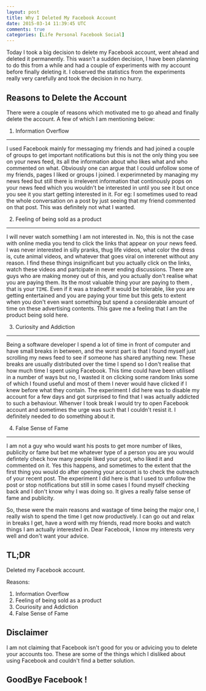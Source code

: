 ```yaml
---
layout: post
title: Why I Deleted My Facebook Account
date: 2015-03-14 11:39:45 UTC
comments: true
categories: [Life Personal Facebook Social]
---
```


Today I took a big decision to delete my Facebook account, went ahead and deleted it permanently. This wasn't a sudden decision, I have been planning to do this from a while and had a couple of experiments with my account before finally deleting it. I observed the statistics from the experiments really very carefully and took the decision in no hurry.

Reasons to Delete the Account
------------------------------
There were a couple of reasons which motivated me to go ahead and finally delete the account. A few of which I am mentioning below:

1. Information Overflow
------------------------
I used Facebook mainly for messaging my friends and had joined a couple of groups to get important notifications but this is not the only thing you see on your news feed, its all the information about who likes what and who commented on what. Obviously one can argue that I could unfollow some of my friends, pages I liked or groups I joined.
I experimneted by managing my news feed but still there is irrelevent information that continously pops on your news feed which you wouldn't be interested in until you see it but once you see it you start getting interested in it.
For eg: I sometimes used to read the whole conversation on a post by just seeing that my friend commented on that post.
This was definitely not what I wanted.

2. Feeling of being sold as a product
--------------------------------------
I will never watch something I am not interested in. No, this is not the case with online media you tend to click the links that appear on your news feed. I was never interested in silly pranks, thug life videos, what color the dress is, cute animal videos, and whatever that goes viral on interenet without any reason. I find these things insignificant but you actually click on the links, watch these videos and partcipate in never ending discussions. There are guys who are making money out of this, and you actually don't realise what you are paying them. Its the most valuable thing your are paying to them , that is your `TIME`. Even if it was a tradeoff it would be tolerable, like you are getting entertained and you are paying your time but this gets to extent when you don't even want something but spend a considerable amount of time on these advertising contents. This gave me a feeling that I am the product being sold here.

3. Curiosity and Addiction
----------------------------
Being a software developer I spend a lot of time in front of computer and have small breaks in between, and the worst part is that I found myself just scrolling my news feed to see if someone has shared anything new. These breaks are usually distributed over the time I spend so I don't realise that how much time I spent using Facebook. This time could have been utilised in a number of ways but no, I wasted it on clicking some random links some of which I found useful and most of them I never would have clicked if I knew before what they contain. The experiment I did here was to disable my account for a few days and got surprised to find that I was actually addicted to such a behaviour. Whenver I took break I would try to open Facebook account and sometimes the urge was such that I couldn't resist it.
I definitely needed to do something about it.

4. False Sense of Fame
-----------------------
I am not a guy who would want his posts to get more number of likes, publicity or fame but bet me whatever type of a person you are you would defintely check how many people liked your post, who liked it and commented on it. Yes this happens, and sometimes to the extent that the first thing you would do after opening your account is to check the outreach of your recent post. The experiment I did here is that I used to unfollow the post or stop notifications but still in some cases I found myself checking back and I don't know why I was doing so. It gives a really false sense of fame and publicity.

So, these were the main reasons and wastage of time being the major one, I really wish to spend the time I get now productively. I can go out and relax in breaks I get, have a word with my friends, read more books and watch things I am actually interested in. Dear Facebook, I know my interests very well and don't want your advice.

TL;DR
-----
Deleted my Facebook account.

Reasons:

1. Information Overflow
2. Feeling of being sold as a product
3. Couriosity and Addiction
4. False Sense of Fame

Disclaimer
-----------
I am not claiming that Facebook isn't good for you or advicing you to delete your accounts too. These are some of the things which I disliked about using Facebook and couldn't find a better solution.

GoodBye Facebook !
-------------------
